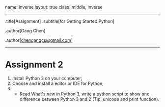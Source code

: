 name: inverse
layout: true
class: middle, inverse

---
.title[Assignment]
.subtitle[for Getting Started Python]

.author[Gang Chen]

.author[chengangcs@gmail.com]

---
# Assignment 2
1. Install Python 3 on your computer;
2. Choose and install a editor or IDE for Python;
3. * Read  [What's new in Python 3](https://docs.python.org/3.0/whatsnew/3.0.html), write a python script to show one difference between Python 3 and 2 (Tip: unicode and print function).
